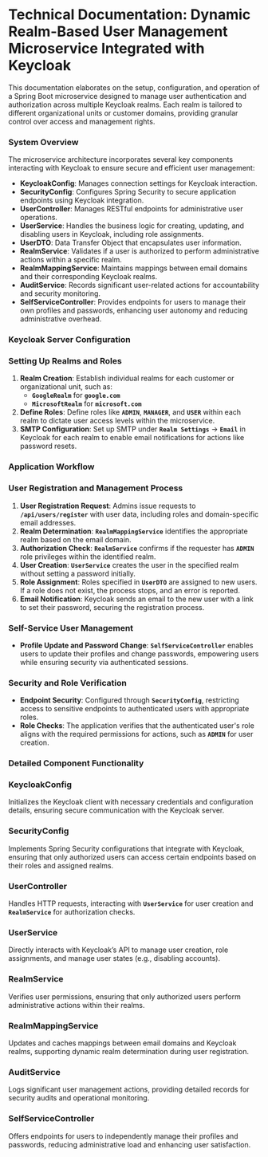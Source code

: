 # **Technical Documentation: Dynamic Realm-Based User Management Microservice Integrated with Keycloak**

This documentation elaborates on the setup, configuration, and operation of a Spring Boot microservice designed to manage user authentication and authorization across multiple Keycloak realms. Each realm is tailored to different organizational units or customer domains, providing granular control over access and management rights.

### **System Overview**

The microservice architecture incorporates several key components interacting with Keycloak to ensure secure and efficient user management:

- **KeycloakConfig**: Manages connection settings for Keycloak interaction.
- **SecurityConfig**: Configures Spring Security to secure application endpoints using Keycloak integration.
- **UserController**: Manages RESTful endpoints for administrative user operations.
- **UserService**: Handles the business logic for creating, updating, and disabling users in Keycloak, including role assignments.
- **UserDTO**: Data Transfer Object that encapsulates user information.
- **RealmService**: Validates if a user is authorized to perform administrative actions within a specific realm.
- **RealmMappingService**: Maintains mappings between email domains and their corresponding Keycloak realms.
- **AuditService**: Records significant user-related actions for accountability and security monitoring.
- **SelfServiceController**: Provides endpoints for users to manage their own profiles and passwords, enhancing user autonomy and reducing administrative overhead.

### **Keycloak Server Configuration**

### **Setting Up Realms and Roles**

1. **Realm Creation**: Establish individual realms for each customer or organizational unit, such as:
    - **`GoogleRealm`** for **`google.com`**
    - **`MicrosoftRealm`** for **`microsoft.com`**
2. **Define Roles**: Define roles like **`ADMIN`**, **`MANAGER`**, and **`USER`** within each realm to dictate user access levels within the microservice.
3. **SMTP Configuration**: Set up SMTP under **`Realm Settings`** -> **`Email`** in Keycloak for each realm to enable email notifications for actions like password resets.

### **Application Workflow**

### **User Registration and Management Process**

1. **User Registration Request**: Admins issue requests to **`/api/users/register`** with user data, including roles and domain-specific email addresses.
2. **Realm Determination**: **`RealmMappingService`** identifies the appropriate realm based on the email domain.
3. **Authorization Check**: **`RealmService`** confirms if the requester has **`ADMIN`** role privileges within the identified realm.
4. **User Creation**: **`UserService`** creates the user in the specified realm without setting a password initially.
5. **Role Assignment**: Roles specified in **`UserDTO`** are assigned to new users. If a role does not exist, the process stops, and an error is reported.
6. **Email Notification**: Keycloak sends an email to the new user with a link to set their password, securing the registration process.

### **Self-Service User Management**

- **Profile Update and Password Change**: **`SelfServiceController`** enables users to update their profiles and change passwords, empowering users while ensuring security via authenticated sessions.

### **Security and Role Verification**

- **Endpoint Security**: Configured through **`SecurityConfig`**, restricting access to sensitive endpoints to authenticated users with appropriate roles.
- **Role Checks**: The application verifies that the authenticated user's role aligns with the required permissions for actions, such as **`ADMIN`** for user creation.

### **Detailed Component Functionality**

### **KeycloakConfig**

Initializes the Keycloak client with necessary credentials and configuration details, ensuring secure communication with the Keycloak server.

### **SecurityConfig**

Implements Spring Security configurations that integrate with Keycloak, ensuring that only authorized users can access certain endpoints based on their roles and assigned realms.

### **UserController**

Handles HTTP requests, interacting with **`UserService`** for user creation and **`RealmService`** for authorization checks.

### **UserService**

Directly interacts with Keycloak’s API to manage user creation, role assignments, and manage user states (e.g., disabling accounts).

### **RealmService**

Verifies user permissions, ensuring that only authorized users perform administrative actions within their realms.

### **RealmMappingService**

Updates and caches mappings between email domains and Keycloak realms, supporting dynamic realm determination during user registration.

### **AuditService**

Logs significant user management actions, providing detailed records for security audits and operational monitoring.

### **SelfServiceController**

Offers endpoints for users to independently manage their profiles and passwords, reducing administrative load and enhancing user satisfaction.
